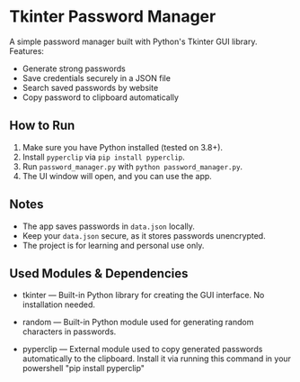 # Tkinter Password Manager

A simple password manager built with Python's Tkinter GUI library.  
Features:
- Generate strong passwords  
- Save credentials securely in a JSON file  
- Search saved passwords by website  
- Copy password to clipboard automatically

## How to Run

1. Make sure you have Python installed (tested on 3.8+).  
2. Install `pyperclip` via `pip install pyperclip`.  
3. Run `password_manager.py` with `python password_manager.py`.  
4. The UI window will open, and you can use the app.

## Notes

- The app saves passwords in `data.json` locally.  
- Keep your `data.json` secure, as it stores passwords unencrypted.
- The project is for learning and personal use only.

## Used Modules & Dependencies

- tkinter — Built-in Python library for creating the GUI interface. No installation needed.

- random — Built-in Python module used for generating random characters in passwords.

- pyperclip — External module used to copy generated passwords automatically to the clipboard.
  Install it via running this command in your powershell "pip install pyperclip"

